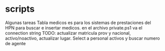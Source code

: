 # scripts
Algunas tareas 
    Tabla medicos
        es para los sistemas de prestaciones del HPN para buscar e insertar medicos. en el archivo private.ps1 va el connection string
        TODO: actualizar matricula prov y nacional, activo/noactivo, actualizar lugar. Select a personal activos y buscar numero de agente
